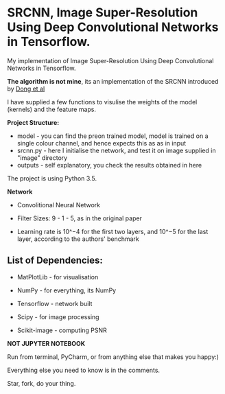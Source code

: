 # SRCNN, Image Super-Resolution Using Deep Convolutional Networks in Tensorflow.

My implementation of Image Super-Resolution Using Deep Convolutional Networks in Tensorflow.

**The algorithm is not mine**, its an implementation of the SRCNN introduced by [Dong et al](https://arxiv.org/pdf/1501.00092.pdf)

I have supplied a few functions to visulise the weights of the model (kernels) and the feature maps.

**Project Structure:**

- model - you can find the preon trained model, model is trained on a single colour channel, and hence expects this as as in input
- srcnn.py - here I initialise the network, and test it on image supplied in "image" directory
- outputs - self explanatory, you check the results obtained in here

The project is using Python 3.5.

**Network**

- Convolitional Neural Network

- Filter Sizes: 9 - 1 - 5, as in the original paper

- Learning rate is 10^−4 for the first two layers, and 10^−5 for the last layer, according to the authors' benchmark

## List of Dependencies:

- MatPlotLib - for visualisation

- NumPy - for everything, its NumPy

- Tensorflow - network built

- Scipy - for image processing

- Scikit-image - computing PSNR


**NOT JUPYTER NOTEBOOK**

Run from terminal, PyCharm, or from anything else that makes you happy:)

Everything else you need to know is in the comments.

Star, fork, do your thing.
